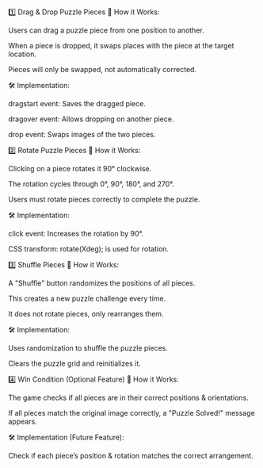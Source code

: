 1️⃣ Drag & Drop Puzzle Pieces
📌 How it Works:

Users can drag a puzzle piece from one position to another.

When a piece is dropped, it swaps places with the piece at the target location.

Pieces will only be swapped, not automatically corrected.

🛠 Implementation:

dragstart event: Saves the dragged piece.

dragover event: Allows dropping on another piece.

drop event: Swaps images of the two pieces.

2️⃣ Rotate Puzzle Pieces
📌 How it Works:

Clicking on a piece rotates it 90° clockwise.

The rotation cycles through 0°, 90°, 180°, and 270°.

Users must rotate pieces correctly to complete the puzzle.

🛠 Implementation:

click event: Increases the rotation by 90°.

CSS transform: rotate(Xdeg); is used for rotation.

3️⃣ Shuffle Pieces
📌 How it Works:

A "Shuffle" button randomizes the positions of all pieces.

This creates a new puzzle challenge every time.

It does not rotate pieces, only rearranges them.

🛠 Implementation:

Uses randomization to shuffle the puzzle pieces.

Clears the puzzle grid and reinitializes it.

4️⃣ Win Condition (Optional Feature)
📌 How it Works:

The game checks if all pieces are in their correct positions & orientations.

If all pieces match the original image correctly, a "Puzzle Solved!" message appears.

🛠 Implementation (Future Feature):

Check if each piece’s position & rotation matches the correct arrangement.

